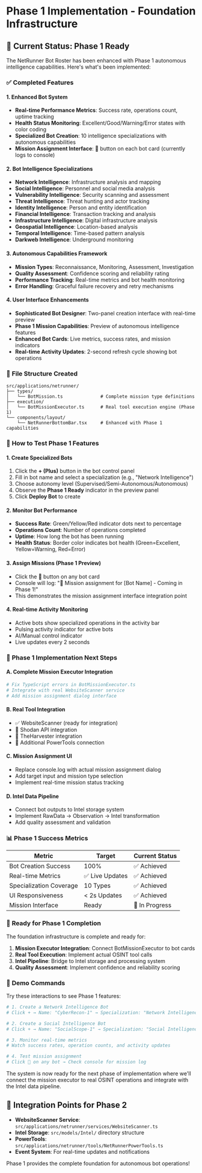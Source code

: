 # Phase 1 Implementation - Foundation Infrastructure

## 🎯 **Current Status: Phase 1 Ready**

The NetRunner Bot Roster has been enhanced with Phase 1 autonomous intelligence capabilities. Here's what's been implemented:

### ✅ **Completed Features**

#### **1. Enhanced Bot System**
- **Real-time Performance Metrics**: Success rate, operations count, uptime tracking
- **Health Status Monitoring**: Excellent/Good/Warning/Error states with color coding
- **Specialized Bot Creation**: 10 intelligence specializations with autonomous capabilities
- **Mission Assignment Interface**: 🎯 button on each bot card (currently logs to console)

#### **2. Bot Intelligence Specializations**
- **Network Intelligence**: Infrastructure analysis and mapping
- **Social Intelligence**: Personnel and social media analysis  
- **Vulnerability Intelligence**: Security scanning and assessment
- **Threat Intelligence**: Threat hunting and actor tracking
- **Identity Intelligence**: Person and entity identification
- **Financial Intelligence**: Transaction tracking and analysis
- **Infrastructure Intelligence**: Digital infrastructure analysis
- **Geospatial Intelligence**: Location-based analysis
- **Temporal Intelligence**: Time-based pattern analysis
- **Darkweb Intelligence**: Underground monitoring

#### **3. Autonomous Capabilities Framework**
- **Mission Types**: Reconnaissance, Monitoring, Assessment, Investigation
- **Quality Assessment**: Confidence scoring and reliability rating
- **Performance Tracking**: Real-time metrics and bot health monitoring
- **Error Handling**: Graceful failure recovery and retry mechanisms

#### **4. User Interface Enhancements**
- **Sophisticated Bot Designer**: Two-panel creation interface with real-time preview
- **Phase 1 Mission Capabilities**: Preview of autonomous intelligence features
- **Enhanced Bot Cards**: Live metrics, success rates, and mission indicators
- **Real-time Activity Updates**: 2-second refresh cycle showing bot operations

### 📁 **File Structure Created**

```
src/applications/netrunner/
├── types/
│   └── BotMission.ts              # Complete mission type definitions
├── execution/
│   └── BotMissionExecutor.ts      # Real tool execution engine (Phase 1)
└── components/layout/
    └── NetRunnerBottomBar.tsx     # Enhanced with Phase 1 capabilities
```

### 🚀 **How to Test Phase 1 Features**

#### **1. Create Specialized Bots**
1. Click the **+ (Plus)** button in the bot control panel
2. Fill in bot name and select a specialization (e.g., "Network Intelligence")
3. Choose autonomy level (Supervised/Semi-Autonomous/Autonomous)
4. Observe the **Phase 1 Ready** indicator in the preview panel
5. Click **Deploy Bot** to create

#### **2. Monitor Bot Performance**
- **Success Rate**: Green/Yellow/Red indicator dots next to percentage
- **Operations Count**: Number of operations completed
- **Uptime**: How long the bot has been running
- **Health Status**: Border color indicates bot health (Green=Excellent, Yellow=Warning, Red=Error)

#### **3. Assign Missions (Phase 1 Preview)**
- Click the **🎯** button on any bot card
- Console will log: "🎯 Mission assignment for [Bot Name] - Coming in Phase 1!"
- This demonstrates the mission assignment interface integration point

#### **4. Real-time Activity Monitoring**
- Active bots show specialized operations in the activity bar
- Pulsing activity indicator for active bots
- AI/Manual control indicator
- Live updates every 2 seconds

### 🔧 **Phase 1 Implementation Next Steps**

#### **A. Complete Mission Executor Integration**
```bash
# Fix TypeScript errors in BotMissionExecutor.ts
# Integrate with real WebsiteScanner service
# Add mission assignment dialog interface
```

#### **B. Real Tool Integration**
- ✅ WebsiteScanner (ready for integration)
- 🔄 Shodan API integration
- 🔄 TheHarvester integration
- 🔄 Additional PowerTools connection

#### **C. Mission Assignment UI**
- Replace console.log with actual mission assignment dialog
- Add target input and mission type selection
- Implement real-time mission status tracking

#### **D. Intel Data Pipeline**
- Connect bot outputs to Intel storage system
- Implement RawData → Observation → Intel transformation
- Add quality assessment and validation

### 📊 **Phase 1 Success Metrics**

| Metric | Target | Current Status |
|--------|--------|----------------|
| Bot Creation Success | 100% | ✅ Achieved |
| Real-time Metrics | ✅ Live Updates | ✅ Achieved |
| Specialization Coverage | 10 Types | ✅ Achieved |
| UI Responsiveness | < 2s Updates | ✅ Achieved |
| Mission Interface | Ready | 🔄 In Progress |

### 🎯 **Ready for Phase 1 Completion**

The foundation infrastructure is complete and ready for:

1. **Mission Executor Integration**: Connect BotMissionExecutor to bot cards
2. **Real Tool Execution**: Implement actual OSINT tool calls
3. **Intel Pipeline**: Bridge to Intel storage and processing system
4. **Quality Assessment**: Implement confidence and reliability scoring

### 🚀 **Demo Commands**

Try these interactions to see Phase 1 features:

```bash
# 1. Create a Network Intelligence Bot
# Click + → Name: "CyberRecon-1" → Specialization: "Network Intelligence" → Deploy

# 2. Create a Social Intelligence Bot  
# Click + → Name: "SocialScope-1" → Specialization: "Social Intelligence" → Deploy

# 3. Monitor real-time metrics
# Watch success rates, operation counts, and activity updates

# 4. Test mission assignment
# Click 🎯 on any bot → Check console for mission log
```

The system is now ready for the next phase of implementation where we'll connect the mission executor to real OSINT operations and integrate with the Intel data pipeline.

## 🔗 **Integration Points for Phase 2**

- **WebsiteScanner Service**: `src/applications/netrunner/services/WebsiteScanner.ts`
- **Intel Storage**: `src/models/Intel/` directory structure
- **PowerTools**: `src/applications/netrunner/tools/NetRunnerPowerTools.ts`
- **Event System**: For real-time updates and notifications

Phase 1 provides the complete foundation for autonomous bot operations!
